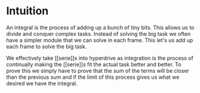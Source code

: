 # Intuition
An integral is the process of adding up a bunch of tiny bits.
This allows us to divide and conquer complex tasks.
Instead of solving the big task we often have a simpler module that we can solve in each frame.
This let's us add up each frame to solve the big task.

We effectively take [[serie]]s into hyperdrive as integration is the process of continually making the [[serie]]s fit the actual task better and better.
To prove this we simply have to prove that the sum of the terms will be closer than the previous sum and if the limit of this process gives us what we desired we have the integral.